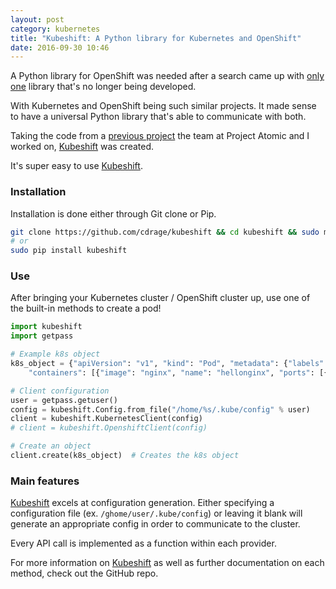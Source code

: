 ```yaml
---
layout: post
category: kubernetes
title: "Kubeshift: A Python library for Kubernetes and OpenShift"
date: 2016-09-30 10:46
---
```


A Python library for OpenShift was needed after a search came up with [only one](https://github.com/openshift/python-interface) library that's no longer being developed.

With Kubernetes and OpenShift being such similar projects. It made sense to have a universal Python library that's able to communicate with both.

Taking the code from a [previous project](https://github.com/projectatomic/atomicapp) the team at Project Atomic and I worked on, [Kubeshift](https://github.com/cdrage/kubeshift) was created.

It's super easy to use [Kubeshift](https://github.com/cdrage/kubeshift).

### Installation

Installation is done either through Git clone or Pip.

```sh
git clone https://github.com/cdrage/kubeshift && cd kubeshift && sudo make install
# or
sudo pip install kubeshift
```

### Use

After bringing your Kubernetes cluster / OpenShift cluster up, use one of the built-in methods to create a pod!

```python
import kubeshift
import getpass

# Example k8s object
k8s_object = {"apiVersion": "v1", "kind": "Pod", "metadata": {"labels": {"app": "hellonginx"}, "name": "hellonginx"}, "spec": {
    "containers": [{"image": "nginx", "name": "hellonginx", "ports": [{"containerPort": 80, "hostPort": 80, "protocol": "TCP"}]}]}}

# Client configuration
user = getpass.getuser()
config = kubeshift.Config.from_file("/home/%s/.kube/config" % user)
client = kubeshift.KubernetesClient(config)
# client = kubeshift.OpenshiftClient(config)

# Create an object
client.create(k8s_object)  # Creates the k8s object
```


### Main features

[Kubeshift](https://github.com/cdrage/kubeshift) excels at configuration generation. Either specifying a configuration file (ex. `/ghome/user/.kube/config`) or leaving it blank will generate an appropriate config in order to communicate to the cluster.

Every API call is implemented as a function within each provider.

For more information on [Kubeshift](https://github.com/cdrage/kubeshift) as well as further documentation on each method, check out the GitHub repo.
